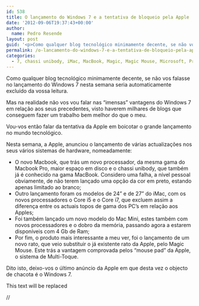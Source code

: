 ```yaml
---
id: 538
title: O lançamento do Windows 7 e a tentativa de bloqueio pela Apple
date: '2012-09-06T19:37:43+00:00'
author: 
  name: Pedro Resende
layout: post
guid: '<p>Como qualquer blog tecnológico minimamente decente, se não vos falasse no lançamento do Windows 7 nesta semana seria automaticamente excluído da vossa leitura.</p><p>Mas na realidade não vos vou falar nas “imensas” vantagens do Windows 7 em relação aos'
permalink: /o-lancamento-do-windows-7-e-a-tentativa-de-bloqueio-pela-apple/
categories:
  - 7, chassi unibody, iMac, MacBook, Magic, Magic Mouse, Microsoft, Pro, unibody, Windows, Technology, apple
---
```

Como qualquer blog tecnológico minimamente decente, se não vos falasse no lançamento do Windows 7 nesta semana seria automaticamente excluído da vossa leitura.

Mas na realidade não vos vou falar nas “imensas” vantagens do Windows 7 em relação aos seus precedentes, visto haverem milhares de blogs que conseguem fazer um trabalho bem melhor do que o meu.

Vou-vos então falar da tentativa da Apple em boicotar o grande lançamento no mundo tecnológico.

Nesta semana, a Apple, anunciou o lançamento de várias actualizações nos seus vários sistemas de hardware, nomeadamente:

  * O novo Macbook, que trás um novo processador, da mesma gama do Macbook Pro, maior espaço em disco e o chassi unibody, que também já é conhecido na gama MacBook. Considero uma falha, a nível pessoal obviamente, de não terem lançado uma opção da cor em preto, estando apenas limitado ao branco;
  * Outro lançamento foram os modelos de 24” e de 27” do iMac, com os novos processadores o Core i5 e o Core i7, que excluem assim a diferença entre os actuais topos de gama dos PC’s em relação aos Apples;
  * Foi também lançado um novo modelo do Mac Mini, estes também com novos processadores e o dobro da memória, passando agora a estarem disponíveis com 4 Gb de Ram;
  * Por fim, o produto mais interessante a meu ver, foi o lançamento de um novo rato, que veio substituir o já existente rato da Apple, pelo Magic Mouse. Este trás a vantagem comprovada pelos “mouse pad” da Apple, o sistema de Multi-Toque.

Dito isto, deixo-vos o último anúncio da Apple em que desta vez o objecto de chacota é o Windows 7.

This text will be replaced

//